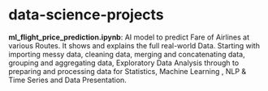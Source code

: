 # data-science-projects

<b>ml_flight_price_prediction.ipynb</b>: AI model to predict Fare of Airlines at various Routes. It shows and explains the full real-world Data. Starting with importing messy data, cleaning data, merging and concatenating data, grouping and aggregating data, Exploratory Data Analysis through to preparing and processing data for Statistics, Machine Learning , NLP & Time Series and Data Presentation.
